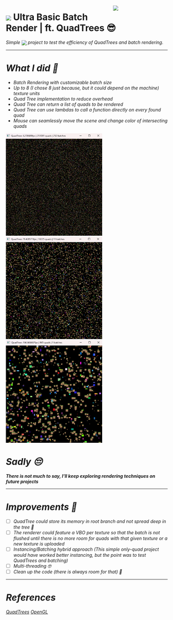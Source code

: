 <img src="https://www.wolframcloud.com/obj/resourcesystem/images/f2d/f2dcb501-fd59-4986-b598-2f30ac56d0ac/6009562e6fbfd7a5.png" align="right" width=150 style="margin:20px"/>

# <a href="https://www.opengl.org"><img src="https://upload.wikimedia.org/wikipedia/commons/e/e9/Opengl-logo.svg" align="center" width=150 style="margin:0px"/></a> Ultra Basic Batch Render | ft. QuadTrees 😎


<em>Simple <a href="https://www.opengl.org"><img src="https://upload.wikimedia.org/wikipedia/commons/e/e9/Opengl-logo.svg" align="center" width=50/></h1></a> project to test the efficiency of QuadTrees and batch rendering.

---

# What I did 💭

- Batch Rendering with customizable batch size
- Up to 8 (I chose 8 just because, but it could depend on the machine) texture units
- Quad Tree implementation to reduce overhead
- Quad Tree can return a list of quads to be rendered
- Quad Tree can use lambdas to call a function directly on every found quad
- Mouse can seamlessly move the scene and change color of intersecting quads

<img src="/assets/200k.png" alt="200k" width="300"/>
<img src="/assets/10k.png" alt="10k" width="300"/>
<img src="/assets/1k.png" alt="1k" width="300"/>

# Sadly 😔
**There is not much to say, I'll keep exploring rendering techniques on future projects**

---

# Improvements 🤯
- [ ] QuadTree could store its memory in root branch and not spread deep in the tree 🌲
- [ ] The renderer could feature a VBO per texture so that the batch is not flushed until there is no more room for quads with that given texture or a new texture is uploaded
- [ ] Instancing/Batching hybrid approach (This simple only-quad project would have worked better instancing, but the point was to test QuadTrees and batching)
- [ ] Multi-threading 🤓
- [ ] Clean up the code (there is always room for that) 🧹

---

# References

[QuadTrees](https://en.wikipedia.org/wiki/Quadtree)
[OpenGL](https://docs.gl/)